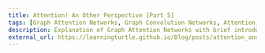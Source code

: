 ```yaml
---
title: Attention! An Other Perspective [Part 5]
tags: [Graph Attention Networks, Graph Convolution Networks, Attention, Machine Learning]
description: Explanation of Graph Attention Networks with brief introduction to GCNs
external_url: https://learningturtle.github.io/Blog/posts/attention_another_perspective_part5/
---
```

